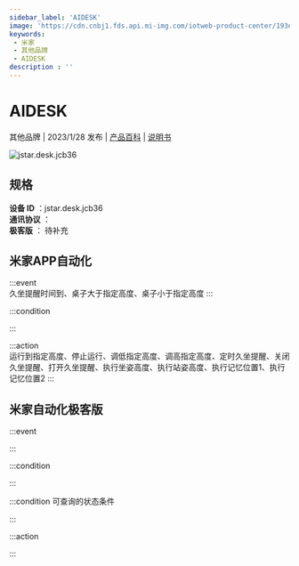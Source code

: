 ```yaml
---
sidebar_label: 'AIDESK'
image: 'https://cdn.cnbj1.fds.api.mi-img.com/iotweb-product-center/193e34cb2f60c402bd90acbe7883ea1a_1655894742423.png?GalaxyAccessKeyId=AKVGLQWBOVIRQ3XLEW&Expires=9223372036854775807&Signature=kL9ogeFla4XsfKRdmLhWSL94f34='
keywords: 
 - 米家
 - 其他品牌
 - AIDESK
description : ''
---
```

# AIDESK

其他品牌 | 2023/1/28 发布 | [产品百科](https://home.mi.com/webapp/content/baike/product/index.html?model=jstar.desk.jcb36/) | [说明书](https://home.mi.com/views/introduction.html?model=jstar.desk.jcb36&region=cn)

![jstar.desk.jcb36](https://cdn.cnbj1.fds.api.mi-img.com/iotweb-product-center/193e34cb2f60c402bd90acbe7883ea1a_1655894742423.png?GalaxyAccessKeyId=AKVGLQWBOVIRQ3XLEW&Expires=9223372036854775807&Signature=kL9ogeFla4XsfKRdmLhWSL94f34=)

## 规格  
> 
**设备 ID** ：jstar.desk.jcb36  
**通讯协议** ：  
**极客版**  ： 待补充 


## 米家APP自动化  

:::event  
久坐提醒时间到、桌子大于指定高度、桌子小于指定高度
:::

:::condition  

:::

:::action   
运行到指定高度、停止运行、调低指定高度、调高指定高度、定时久坐提醒、关闭久坐提醒、打开久坐提醒、执行坐姿高度、执行站姿高度、执行记忆位置1、执行记忆位置2
:::

## 米家自动化极客版  

:::event  

:::

:::condition  

:::

:::condition 可查询的状态条件  

:::

:::action  

:::

        

